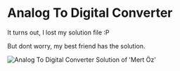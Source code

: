 # Analog To Digital Converter

It turns out, I lost my solution file :P

But dont worry, my best friend has the solution. 

![Analog To Digital Converter Solution of 'Mert Öz'](https://github.com/osemrt/8086-Microprocessor/tree/master/07_Analog-to-Digital-converter)